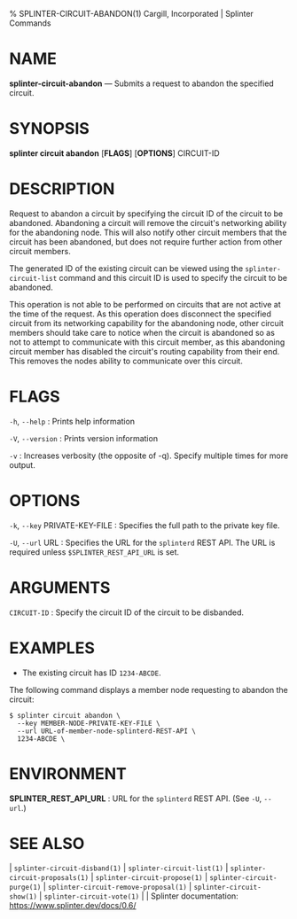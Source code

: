 % SPLINTER-CIRCUIT-ABANDON(1) Cargill, Incorporated | Splinter Commands
<!--
  Copyright 2018-2022 Cargill Incorporated
  Licensed under Creative Commons Attribution 4.0 International License
  https://creativecommons.org/licenses/by/4.0/
-->

NAME
====

**splinter-circuit-abandon** — Submits a request to abandon the specified circuit.

SYNOPSIS
========
**splinter circuit abandon** \[**FLAGS**\] \[**OPTIONS**\] CIRCUIT-ID

DESCRIPTION
===========
Request to abandon a circuit by specifying the circuit ID of the circuit to be
abandoned. Abandoning a circuit  will remove the circuit's networking ability
for the abandoning node. This will also notify other circuit members that the
circuit has been abandoned, but does not require further action from other
circuit members.

The generated ID of the existing circuit can be viewed using the
`splinter-circuit-list` command and this circuit ID is used to specify the
circuit to be abandoned.

This operation is not able to be performed on circuits that are not active at
the time of the request. As this operation does disconnect the specified circuit
from its networking capability for the abandoning node, other circuit members
should take care to notice when the circuit is abandoned so as not to attempt to
communicate with this circuit member, as this abandoning circuit member has
disabled the circuit's routing capability from their end. This removes the
nodes ability to communicate over this circuit.

FLAGS
=====
`-h`, `--help`
: Prints help information

`-V`, `--version`
: Prints version information

`-v`
: Increases verbosity (the opposite of -q). Specify multiple times for more
  output.

OPTIONS
=======
`-k`, `--key` PRIVATE-KEY-FILE
: Specifies the full path to the private key file.

`-U`, `--url` URL
: Specifies the URL for the `splinterd` REST API. The URL is required unless
  `$SPLINTER_REST_API_URL` is set.

ARGUMENTS
=========
`CIRCUIT-ID`
: Specify the circuit ID of the circuit to be disbanded.


EXAMPLES
========
* The existing circuit has ID `1234-ABCDE`.

The following command displays a member node requesting to abandon the circuit:
```
$ splinter circuit abandon \
  --key MEMBER-NODE-PRIVATE-KEY-FILE \
  --url URL-of-member-node-splinterd-REST-API \
  1234-ABCDE \
```

ENVIRONMENT
===========
**SPLINTER_REST_API_URL**
: URL for the `splinterd` REST API. (See `-U`, `--url`.)

SEE ALSO
========
| `splinter-circuit-disband(1)`
| `splinter-circuit-list(1)`
| `splinter-circuit-proposals(1)`
| `splinter-circuit-propose(1)`
| `splinter-circuit-purge(1)`
| `splinter-circuit-remove-proposal(1)`
| `splinter-circuit-show(1)`
| `splinter-circuit-vote(1)`
|
| Splinter documentation: https://www.splinter.dev/docs/0.6/
